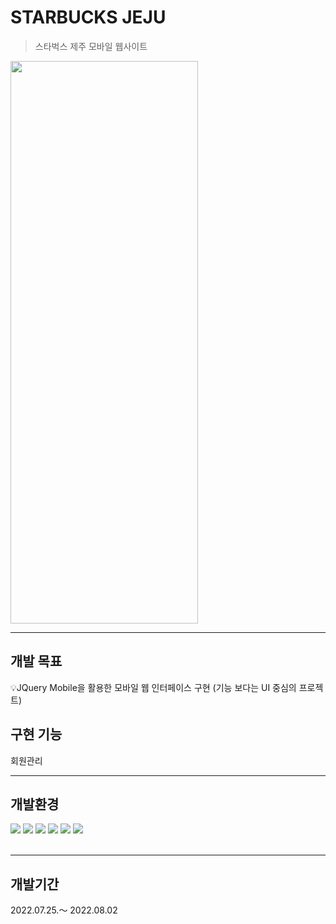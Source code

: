 # STARBUCKS JEJU

>스타벅스 제주 모바일 웹사이트


<img src="https://user-images.githubusercontent.com/101793298/193309051-3202b20c-c3a6-4c0d-83d2-e3d282da1532.png" width="300" height="900"/>

---
## 개발 목표

💡JQuery Mobile을 활용한 모바일 웹 인터페이스 구현 (기능 보다는 UI 중심의 프로젝트)

## 구현 기능
회원관리
 
---
## 개발환경

<div>
<img src="https://img.shields.io/badge/java-007396?style=for-the-badge&logo=java&logoColor=white">
<img src="https://img.shields.io/badge/HTML-E34F26?style=for-the-badge&logo=HTML5&logoColor=white"/>
<img src="https://img.shields.io/badge/CSS3-1572B6?style=for-the-badge&logo=CSS3&logoColor=white">
<img src="https://img.shields.io/badge/JavaScript-F7DF1E?style=for-the-badge&logo=JavaScript&logoColor=white">
<img src="https://img.shields.io/badge/jQuery-0769AD?style=for-the-badge&logo=jQuery&logoColor=white">
<img src="https://img.shields.io/badge/oracle-F80000?style=for-the-badge&logo=oracle&logoColor=white">
</div>
<br>

---
## 개발기간
2022.07.25.～ 2022.08.02

